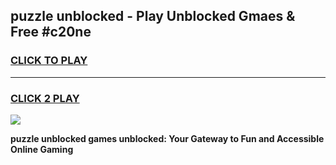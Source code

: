 
## puzzle unblocked - Play Unblocked Gmaes & Free #c20ne
<h3>
<a href="https://news.freeplayer.one?title=puzzle_unblocked&ref=24F">CLICK TO PLAY</a></h3>
<hr>

<h3>
<a href="https://news.freeplayer.one?title=puzzle_unblocked&ref=24F">CLICK 2 PLAY</a>
  
</h3>

<a href="https://news.freeplayer.one?title=puzzle_unblocked&ref=24F/"><img src="https://clearcache.store/games.png"></a>


**puzzle unblocked games unblocked: Your Gateway to Fun and Accessible Online Gaming**
